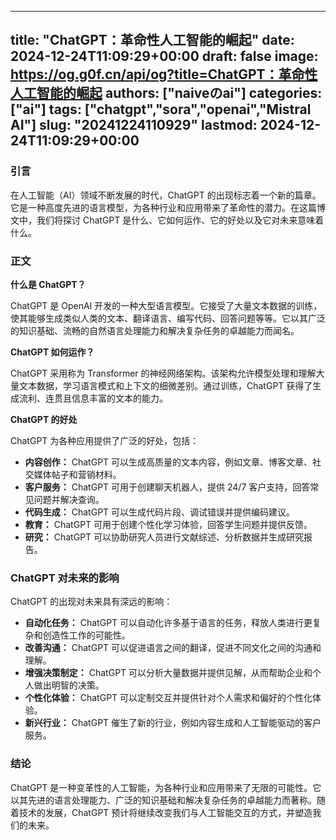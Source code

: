 
---
title: "ChatGPT：革命性人工智能的崛起"
date: 2024-12-24T11:09:29+00:00
draft: false
image: https://og.g0f.cn/api/og?title=ChatGPT：革命性人工智能的崛起
authors: ["naiveのai"]
categories: ["ai"]
tags: ["chatgpt","sora","openai","Mistral AI"]
slug: "20241224110929"
lastmod: 2024-12-24T11:09:29+00:00
---
### 引言

在人工智能（AI）领域不断发展的时代，ChatGPT 的出现标志着一个新的篇章。它是一种高度先进的语言模型，为各种行业和应用带来了革命性的潜力。在这篇博文中，我们将探讨 ChatGPT 是什么、它如何运作、它的好处以及它对未来意味着什么。

### 正文

**什么是 ChatGPT？**

ChatGPT 是 OpenAI 开发的一种大型语言模型。它接受了大量文本数据的训练，使其能够生成类似人类的文本、翻译语言、编写代码、回答问题等等。它以其广泛的知识基础、流畅的自然语言处理能力和解决复杂任务的卓越能力而闻名。

**ChatGPT 如何运作？**

ChatGPT 采用称为 Transformer 的神经网络架构。该架构允许模型处理和理解大量文本数据，学习语言模式和上下文的细微差别。通过训练，ChatGPT 获得了生成流利、连贯且信息丰富的文本的能力。

**ChatGPT 的好处**

ChatGPT 为各种应用提供了广泛的好处，包括：

* **内容创作：** ChatGPT 可以生成高质量的文本内容，例如文章、博客文章、社交媒体帖子和营销材料。
* **客户服务：** ChatGPT 可用于创建聊天机器人，提供 24/7 客户支持，回答常见问题并解决查询。
* **代码生成：** ChatGPT 可以生成代码片段、调试错误并提供编码建议。
* **教育：** ChatGPT 可用于创建个性化学习体验，回答学生问题并提供反馈。
* **研究：** ChatGPT 可以协助研究人员进行文献综述、分析数据并生成研究报告。

### ChatGPT 对未来的影响

ChatGPT 的出现对未来具有深远的影响：

* **自动化任务：** ChatGPT 可以自动化许多基于语言的任务，释放人类进行更复杂和创造性工作的可能性。
* **改善沟通：** ChatGPT 可以促进语言之间的翻译，促进不同文化之间的沟通和理解。
* **增强决策制定：** ChatGPT 可以分析大量数据并提供见解，从而帮助企业和个人做出明智的决策。
* **个性化体验：** ChatGPT 可以定制交互并提供针对个人需求和偏好的个性化体验。
* **新兴行业：** ChatGPT 催生了新的行业，例如内容生成和人工智能驱动的客户服务。

### 结论

ChatGPT 是一种变革性的人工智能，为各种行业和应用带来了无限的可能性。它以其先进的语言处理能力、广泛的知识基础和解决复杂任务的卓越能力而著称。随着技术的发展，ChatGPT 预计将继续改变我们与人工智能交互的方式，并塑造我们的未来。